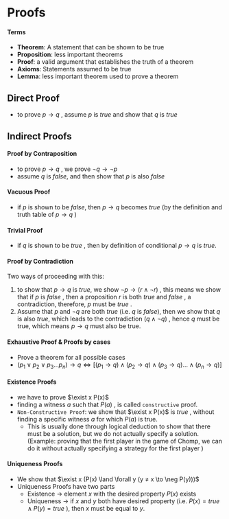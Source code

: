 # Proofs

#### Terms

- **Theorem**: A statement that can be shown to be true 
- **Proposition**: less important theorems 
- **Proof**:  a valid argument that establishes the truth of a theorem
- **Axioms**: Statements assumed to be true 
- **Lemma**: less important theorem used to prove a theorem

## Direct Proof 

- to prove $p \to q$ , assume $p$ is $true$ and show that $q$ is $true$  

## Indirect Proofs 

#### Proof by Contraposition

- to prove $p\to q$ , we prove $\neg q \to \neg p$ 
- assume $q$ is $false$, and then show that $p$ is also $false$ 

#### Vacuous Proof 

- if $p$ is shown to be $false$, then $p \to q$ becomes $true$ (by the definition and truth table of $p \to q$ )

#### Trivial Proof 

- if $q$ is shown to be $true$ , then by definition of conditional $p \to q$ is $true$.

#### Proof by Contradiction 

Two ways of proceeding with this: 

1. to show that $p \to q$ is $true$, we show $\neg p \to (r \land \neg r)$ , this means we show that if $p$ is $false$ , then a proposition $r$ is both $true$ and $false$ , a contradiction, therefore, $p$ must be $true$ . 
2. Assume that $p$ and $\neg q$ are both $true$ (i.e. $q$ is $false$), then we show that $q$ is also $true$, which leads to the contradiction $(q \land \neg q)$ , hence $q$ must be true, which means $p \to q$ must also be true.

#### Exhaustive Proof & Proofs by cases 

- Prove a theorem for all possible cases 
- $(p_1 \lor p_2 \lor p_3 … p_n) \to q \iff [(p_1 \to q) \land (p_2 \to q) \land (p_3 \to q) … \land (p_n \to q)]$ 

#### Existence Proofs 

- we have to prove $\exist x P(x)$ 
- finding a witness $a$ such that $P(a)$ , is called `constructive` proof. 
- `Non-Constructive Proof`: we show that $\exist x P(x)$ is $true$ , without finding a specific witness $a$ for which $P(a)$ is true.
    - This is usually done through logical deduction to show that there must be a solution, but we do not actually specify a solution. (Example: proving that the first player in the game of Chomp, we can do it without actually specifying a strategy for the first player )

#### Uniqueness Proofs 

- We show that $\exist x (P(x) \land \forall y (y ≠ x \to \neg P(y)))$ 
- Uniqueness Proofs have two parts 
    - Existence -> element $x$ with the desired property $P(x)$ exists 
    - Uniqueness -> if $x$ and $y$ both have desired property (i.e. $P(x) = true \land P(y) = true$ ), then $x$ must be equal to $y$. 